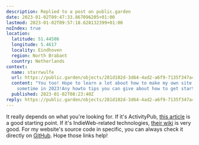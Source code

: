 ```yaml
---
description: Replied to a post on public.garden
date: 2023-01-02T09:47:33.867096205+01:00
lastmod: 2023-01-02T09:57:18.628132399+01:00
noIndex: true
location:
  latitude: 51.44586
  longitude: 5.4617
  locality: Eindhoven
  region: North Brabant
  country: Netherlands
context:
  name: starrwulfe
  url: https://public.garden/objects/281d102d-3d64-4ad2-a6f9-7135f347a475
  content: "You too! Hope to learn a lot about how to make my own site run like yours
    sometime in 2023!Any howto tips you can give about how to get started? \U0001F64F\U0001F3FE"
  published: 2023-01-02T08:23:40Z
reply: https://public.garden/objects/281d102d-3d64-4ad2-a6f9-7135f347a475
---
```


It really depends on what you're looking for. If it's ActivityPub, [this article](https://blog.joinmastodon.org/2018/06/how-to-implement-a-basic-activitypub-server/) is a good starting point. If it's IndieWeb-related technologies, [their wiki](https://indieweb.org/) is very good. For my website's source code in specific, you can always check it directly on [GitHub](https://github.com/hacdias/eagle). Hope those links help!
